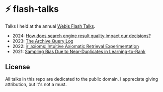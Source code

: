 # ⚡ flash-talks

Talks I held at the annual [Webis Flash Talks](https://www.uni-weimar.de/en/media/chairs/computer-science-department/webis/research/graduate-seminar/).

- 2024: [How does search engine result quality impact our decisions?](2024/flash-talk.pdf)
- 2023: [The Archive Query Log](2023/flash-talk.pdf)
- 2022: [ir_axioms: Intuitive Axiomatic Retrieval Experimentation](2022/flash-talk.pdf)
- 2021: [Sampling Bias Due to Near-Duplicates in Learning-to-Rank](2021/flash-talk.pdf)  

## License
All talks in this repo are dedicated to the public domain. I appreciate giving attribution, but it's not a must.
